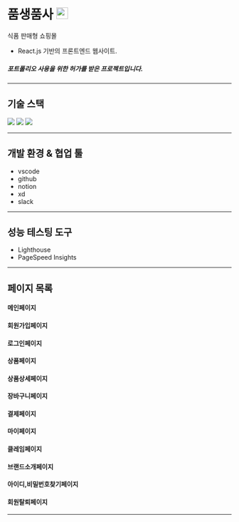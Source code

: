 # 품생품사 <img src="https://user-images.githubusercontent.com/83055563/161244392-acdf589d-4fd4-4641-955d-68a82e8d938c.svg" width="26" height="26" />    
식품 판매형 쇼핑몰


- React.js 기반의 프론트엔드 웹사이트.
##### 포트폴리오 사용을 위한 허가를 받은 프로젝트입니다.

---


## 기술 스택
<div>
  <img src="https://img.shields.io/badge/React-00ADD8?style=plastic&logo=React&logoColor=fff"/>
  <img src="https://img.shields.io/badge/JavaScript-%23F7DF1E?style=plastic&logo=javascript&logoColor=fff"/>
  <img src="https://img.shields.io/badge/styledComponents-DB7093?style=plastic&logo=styled-components&logoColor=fff"/>
</div>

---

## 개발 환경 & 협업 툴
- vscode
- github
- notion
- xd
- slack

---

## 성능 테스팅 도구
- Lighthouse
- PageSpeed Insights

---

## 페이지 목록

#### 메인페이지

#### 회원가입페이지

#### 로그인페이지

#### 상품페이지

#### 상품상세페이지

#### 장바구니페이지

#### 결제페이지

#### 마이페이지

#### 클레임페이지

#### 브랜드소개페이지

#### 아이디,비밀번호찾기페이지

#### 회원탈퇴페이지

---
